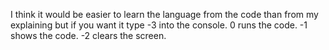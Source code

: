 I think it would be easier to learn the language from the code than from my explaining but if you want it type -3 into the console. 0 runs the code. -1 shows the code. -2 clears the screen.
